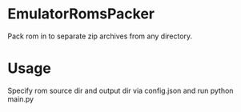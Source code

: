 # EmulatorRomsPacker

Pack rom in to separate zip archives from any directory.

# Usage
Specify rom source dir and output dir via config.json and run python main.py
